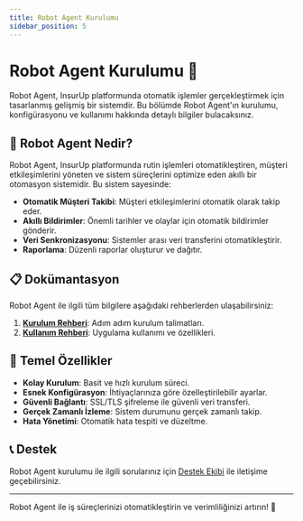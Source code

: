 ```yaml
---
title: Robot Agent Kurulumu
sidebar_position: 5
---
```


# Robot Agent Kurulumu 🤖

Robot Agent, InsurUp platformunda otomatik işlemler gerçekleştirmek için tasarlanmış gelişmiş bir sistemdir. Bu bölümde Robot Agent'ın kurulumu, konfigürasyonu ve kullanımı hakkında detaylı bilgiler bulacaksınız.

## 🎯 Robot Agent Nedir?

Robot Agent, InsurUp platformunda rutin işlemleri otomatikleştiren, müşteri etkileşimlerini yöneten ve sistem süreçlerini optimize eden akıllı bir otomasyon sistemidir. Bu sistem sayesinde:

- **Otomatik Müşteri Takibi**: Müşteri etkileşimlerini otomatik olarak takip eder.
- **Akıllı Bildirimler**: Önemli tarihler ve olaylar için otomatik bildirimler gönderir.
- **Veri Senkronizasyonu**: Sistemler arası veri transferini otomatikleştirir.
- **Raporlama**: Düzenli raporlar oluşturur ve dağıtır.

## 📋 Dokümantasyon

Robot Agent ile ilgili tüm bilgilere aşağıdaki rehberlerden ulaşabilirsiniz:

1. **[Kurulum Rehberi](./kurulum-rehberi.md)**: Adım adım kurulum talimatları.
2. **[Kullanım Rehberi](./kullanim-rehberi.md)**: Uygulama kullanımı ve özellikleri.

## 🔧 Temel Özellikler

- **Kolay Kurulum**: Basit ve hızlı kurulum süreci.
- **Esnek Konfigürasyon**: İhtiyaçlarınıza göre özelleştirilebilir ayarlar.
- **Güvenli Bağlantı**: SSL/TLS şifreleme ile güvenli veri transferi.
- **Gerçek Zamanlı İzleme**: Sistem durumunu gerçek zamanlı takip.
- **Hata Yönetimi**: Otomatik hata tespiti ve düzeltme.

## 📞 Destek

Robot Agent kurulumu ile ilgili sorularınız için [Destek Ekibi](mailto:destek@insurup.com) ile iletişime geçebilirsiniz.

---

Robot Agent ile iş süreçlerinizi otomatikleştirin ve verimliliğinizi artırın! 🚀
